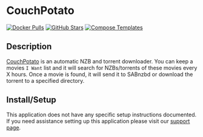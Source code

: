 # CouchPotato

[![Docker Pulls](https://img.shields.io/docker/pulls/linuxserver/couchpotato?style=flat-square&color=607D8B&label=docker%20pulls&logo=docker)](https://hub.docker.com/r/linuxserver/couchpotato)
[![GitHub Stars](https://img.shields.io/github/stars/linuxserver/docker-couchpotato?style=flat-square&color=607D8B&label=github%20stars&logo=github)](https://github.com/linuxserver/docker-couchpotato)
[![Compose Templates](https://img.shields.io/static/v1?style=flat-square&color=607D8B&label=compose&message=templates)](https://github.com/GhostWriters/DockSTARTer/tree/master/compose/.apps/couchpotato)

## Description

[CouchPotato](https://couchpota.to/) is an automatic NZB and torrent downloader. You can keep a movies `I Want` list and it will search for NZBs/torrents of these movies every X hours. Once a movie is found, it will send it to SABnzbd or download the torrent to a specified directory.

## Install/Setup

This application does not have any specific setup instructions documented. If you need assistance setting up this application please visit our [support page](https://dockstarter.com/basics/support/).
